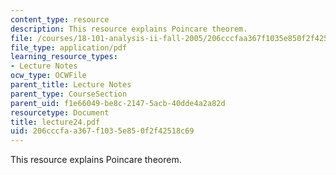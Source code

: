 ```yaml
---
content_type: resource
description: This resource explains Poincare theorem.
file: /courses/18-101-analysis-ii-fall-2005/206cccfaa367f1035e850f2f42518c69_lecture24.pdf
file_type: application/pdf
learning_resource_types:
- Lecture Notes
ocw_type: OCWFile
parent_title: Lecture Notes
parent_type: CourseSection
parent_uid: f1e66049-be8c-2147-5acb-40dde4a2a82d
resourcetype: Document
title: lecture24.pdf
uid: 206cccfa-a367-f103-5e85-0f2f42518c69
---
```

This resource explains Poincare theorem.

